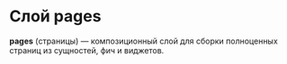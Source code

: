 # Слой pages
**pages** (страницы) — композиционный слой для сборки полноценных страниц из сущностей, фич и виджетов.
